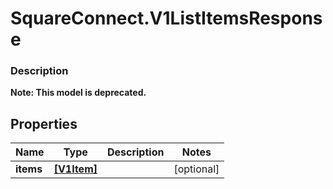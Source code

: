 # SquareConnect.V1ListItemsResponse

### Description
**Note: This model is deprecated.**



## Properties
Name | Type | Description | Notes
------------ | ------------- | ------------- | -------------
**items** | [**[V1Item]**](V1Item.md) |  | [optional] 


